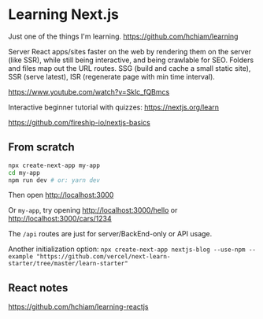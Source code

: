 # Learning Next.js

Just one of the things I'm learning. <https://github.com/hchiam/learning>

Server React apps/sites faster on the web by rendering them on the server (like SSR), while still being interactive, and being crawlable for SEO. Folders and files map out the URL routes. SSG (build and cache a small static site), SSR (serve latest), ISR (regenerate page with min time interval).

<https://www.youtube.com/watch?v=Sklc_fQBmcs>

Interactive beginner tutorial with quizzes: <https://nextjs.org/learn>

<https://github.com/fireship-io/nextjs-basics>

## From scratch

```bash
npx create-next-app my-app
cd my-app
npm run dev # or: yarn dev
```

Then open <http://localhost:3000>

Or `my-app`, try opening <http://localhost:3000/hello> or <http://localhost:3000/cars/1234>

The `/api` routes are just for server/BackEnd-only or API usage.

Another initialization option: `npx create-next-app nextjs-blog --use-npm --example "https://github.com/vercel/next-learn-starter/tree/master/learn-starter"`

## React notes

<https://github.com/hchiam/learning-reactjs>
